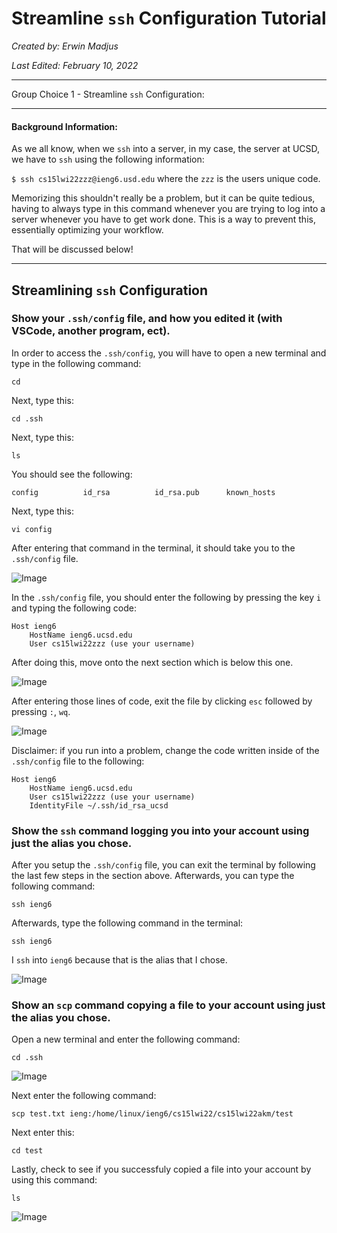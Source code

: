 # **Streamline ```ssh``` Configuration Tutorial**

*Created by: Erwin Madjus*

*Last Edited: February 10, 2022*

---
Group Choice 1 - Streamline ```ssh``` Configuration: 

--- 

#### Background Information:

As we all know, when we ```ssh``` into a server, in my case, the server at UCSD, we have to ```ssh``` using the following information: 

```$ ssh cs15lwi22zzz@ieng6.usd.edu``` where the ```zzz``` is the users unique code. 

Memorizing this shouldn't really be a problem, but it can be quite tedious, having to always type in this command whenever you are trying to log into a server whenever you have to get work done. This is a way to prevent this, essentially optimizing your workflow. 

That will be discussed below!

---

## Streamlining ```ssh``` Configuration 

### Show your ```.ssh/config``` file, and how you edited it (with VSCode, another program, ect). 

In order to access the ```.ssh/config```, you will have to open a new terminal and type in the following command: 

```
cd
```

Next, type this:

```
cd .ssh
```

Next, type this:

```
ls
```

You should see the following:

```
config          id_rsa          id_rsa.pub      known_hosts
```

Next, type this:

```
vi config
``` 

After entering that command in the terminal, it should take you to the ```.ssh/config``` file. 

![Image](configScreenShot.png)

In the ```.ssh/config``` file, you should enter the following by pressing the key ```i``` and typing the following code:


```
Host ieng6 
    HostName ieng6.ucsd.edu
    User cs15lwi22zzz (use your username)
```

After doing this, move onto the next section which is below this one. 

![Image](ikeyScreenShot.png)

After entering those lines of code, exit the file by clicking ```esc``` followed by pressing ```:```, ```wq```. 

![Image](wqImage.png)



Disclaimer: if you run into a problem, change the code written inside of the ```.ssh/config``` file to the following:

```
Host ieng6 
    HostName ieng6.ucsd.edu
    User cs15lwi22zzz (use your username)
    IdentityFile ~/.ssh/id_rsa_ucsd
```

### Show the ```ssh``` command logging you into your account using just the alias you chose.

After you setup the ```.ssh/config``` file, you can exit the terminal by following the last few steps in the section above. Afterwards, you can type the following command: 

```ssh ieng6```

Afterwards, type the following command in the terminal:

```
ssh ieng6
```

I ```ssh``` into ```ieng6``` because that is the alias that I chose. 

![Image](sshCommandImage.png)


### Show an ```scp``` command copying a file to your account using just the alias you chose.  

Open a new terminal and enter the following command:

```cd .ssh```

![Image](scp0Image.png)

Next enter the following command:

```
scp test.txt ieng:/home/linux/ieng6/cs15lwi22/cs15lwi22akm/test
```

Next enter this:

```
cd test
```

Lastly, check to see if you successfuly copied a file into your account by using this command:

```ls```

![Image](scp2Image.png)